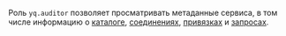 Роль `yq.auditor` позволяет просматривать метаданные сервиса, в том числе информацию о [каталоге](../../resource-manager/concepts/resources-hierarchy.md#folder), [соединениях](../../query/concepts/glossary.md#connection), [привязках](../../query/concepts/glossary.md#binding) и [запросах](../../query/concepts/glossary.md#query).
